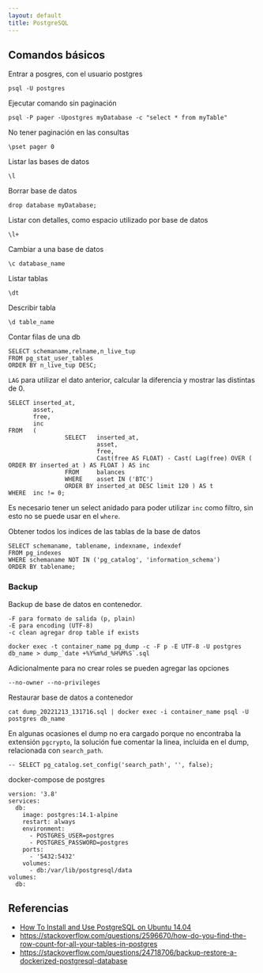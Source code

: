 ```yaml
---
layout: default
title: PostgreSQL
---
```


## Comandos básicos

Entrar a posgres, con el usuario postgres

    psql -U postgres

Ejecutar comando sin paginación

    psql -P pager -Upostgres myDatabase -c "select * from myTable"

No tener paginación en las consultas

    \pset pager 0

Listar las bases de datos

    \l

Borrar base de datos

    drop database myDatabase;

Listar con detalles, como espacio utilizado por base de datos

    \l+

Cambiar a una base de datos

    \c database_name

Listar tablas

    \dt

Describir tabla

    \d table_name

Contar filas de una db

    SELECT schemaname,relname,n_live_tup
    FROM pg_stat_user_tables
    ORDER BY n_live_tup DESC;

`LAG` para utilizar el dato anterior, calcular la diferencia y mostrar las distintas de 0.

    SELECT inserted_at,
           asset,
           free,
           inc
    FROM   (
                    SELECT   inserted_at,
                             asset,
                             free,
                             Cast(free AS FLOAT) - Cast( Lag(free) OVER ( ORDER BY inserted_at ) AS FLOAT ) AS inc
                    FROM     balances
                    WHERE    asset IN ('BTC')
                    ORDER BY inserted_at DESC limit 120 ) AS t
    WHERE  inc != 0;

Es necesario tener un select anidado para poder utilizar `inc` como filtro, sin esto no se puede usar en el `where`.

Obtener todos los indices de las tablas de la base de datos

    SELECT schemaname, tablename, indexname, indexdef
    FROM pg_indexes
    WHERE schemaname NOT IN ('pg_catalog', 'information_schema')
    ORDER BY tablename;

### Backup

Backup de base de datos en contenedor.

    -F para formato de salida (p, plain)
    -E para encoding (UTF-8)
    -c clean agregar drop table if exists

    docker exec -t container_name pg_dump -c -F p -E UTF-8 -U postgres db_name > dump_`date +%Y%m%d_%H%M%S`.sql

Adicionalmente para no crear roles se pueden agregar las opciones

    --no-owner --no-privileges

Restaurar base de datos a contenedor

    cat dump_20221213_131716.sql | docker exec -i container_name psql -U postgres db_name

En algunas ocasiones el dump no era cargado porque no encontraba la extensión `pgcrypto`, la solución fue comentar la linea, incluida en el dump, relacionada con `search_path`.

    -- SELECT pg_catalog.set_config('search_path', '', false);

docker-compose de postgres

    version: '3.8'
    services:
      db:
        image: postgres:14.1-alpine
        restart: always
        environment:
          - POSTGRES_USER=postgres
          - POSTGRES_PASSWORD=postgres
        ports:
          - '5432:5432'
        volumes:
          - db:/var/lib/postgresql/data
    volumes:
      db:

## Referencias

-   [How To Install and Use PostgreSQL on Ubuntu 14.04](https://www.digitalocean.com/community/tutorials/how-to-install-and-use-postgresql-on-ubuntu-14-04)
-   https://stackoverflow.com/questions/2596670/how-do-you-find-the-row-count-for-all-your-tables-in-postgres
-   https://stackoverflow.com/questions/24718706/backup-restore-a-dockerized-postgresql-database
